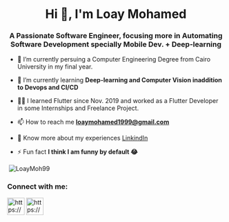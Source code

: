 <h1 align="center">Hi 👋, I'm Loay Mohamed</h1>
<h3 align="center">A Passionate Software Engineer, focusing more in Automating Software Development specially Mobile Dev. + Deep-learning</h3>


- 🔭 I’m currently persuing a Computer Engineering Degree from Cairo University in my final year.

- 🌱 I’m currently learning **Deep-learning and Computer Vision inaddition to Devops and CI/CD**

- 👨‍💻 I learned Flutter since Nov. 2019 and worked as a Flutter Developer in some Internships and Freelance Project.

- 📫 How to reach me **loaymohamed1999@gmail.com**

- 📄 Know more about my experiences [LinkindIn](https://www.linkedin.com/in/loay-mohamed-574464182/)

- ⚡ Fun fact **I think I am funny by default 😂**


<p>&nbsp;<img align="center" src="https://github-readme-stats.vercel.app/api?username=LoayMoh99&show_icons=true&locale=en" alt="LoayMoh99" /></p>

<h3 align="left">Connect with me:</h3>
<p align="left">
<a href="https://linkedin.com/in/loay-mohamed-574464182/" target="blank"><img align="center" src="https://img.icons8.com/fluent/96/000000/linkedin.png" alt="https://www.linkedin.com/in/loay-mohamed-574464182/" height="40" width="40" /></a>
<a href="https://facebook.com/loay.mohamed.11.99" target="blank"><img align="center" src="https://img.icons8.com/fluent/96/000000/facebook-new.png" alt="https://www.facebook.com/loay.mohamed.11.99" height="40" width="40" /></a>
</p>

